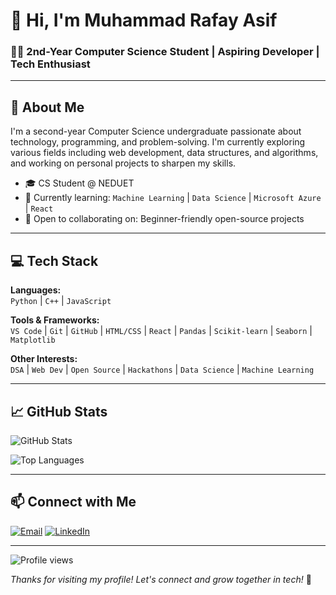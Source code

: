 # 👋 Hi, I'm Muhammad Rafay Asif

### 🧑‍💻 2nd-Year Computer Science Student | Aspiring Developer | Tech Enthusiast

---

## 🧠 About Me

I'm a second-year Computer Science undergraduate passionate about technology, programming, and problem-solving. I'm currently exploring various fields including web development, data structures, and algorithms, and working on personal projects to sharpen my skills.

- 🎓 CS Student @ NEDUET
- 🌱 Currently learning: `Machine Learning` | `Data Science`  | `Microsoft Azure` | `React`
- 🤝 Open to collaborating on: Beginner-friendly open-source projects

---

## 💻 Tech Stack

**Languages:**  
`Python` | `C++` | `JavaScript`

**Tools & Frameworks:**  
`VS Code` | `Git` | `GitHub` | `HTML/CSS` | `React` | `Pandas` | `Scikit-learn` | `Seaborn` | `Matplotlib`

**Other Interests:**  
`DSA` | `Web Dev` | `Open Source` | `Hackathons` | `Data Science` | `Machine Learning`

---

## 📈 GitHub Stats

![GitHub Stats](https://github-readme-stats.vercel.app/api?username=muhammadrafayasif&show_icons=true&theme=default)

![Top Languages](https://github-readme-stats.vercel.app/api/top-langs/?username=muhammadrafayasif&layout=compact)

---

## 📫 Connect with Me

[![Email](https://img.shields.io/badge/Email-D14836?logo=gmail&logoColor=white)](mailto:muhammadrafay3561@gmail.com)
[![LinkedIn](https://img.shields.io/badge/LinkedIn-blue?logo=linkedin&logoColor=white)](https://www.linkedin.com/in/muhammadrafayasif)

---

![Profile views](https://komarev.com/ghpvc/?username=muhammadrafayasif&label=Profile%20views&color=0e75b6&style=for-the-badge)

_Thanks for visiting my profile! Let's connect and grow together in tech!_ 🚀
